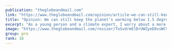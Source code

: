 ```yaml
---
publication: "theglobeandmail.com"
link: "https://www.theglobeandmail.com/opinion/article-we-can-still-keep-the-planets-warming-below-15-degrees-but-we-must-act/"
title: "Opinion: We can still keep the planet’s warming below 1.5 degrees, but we must act now"
excerpt: "As a young person and a climate expert, I worry about a more volatile future world"
image: "https://www.theglobeandmail.com/resizer/ToSvdrmElDrUWZyeE0vsWCViViw=/1200x800/filters:quality(80)/cloudfront-us-east-1.images.arcpublishing.com/tgam/IKV3CCYF3NKVPADWVFLRXPKIEM.jpg"
group: pro
rank: 16
---
```

